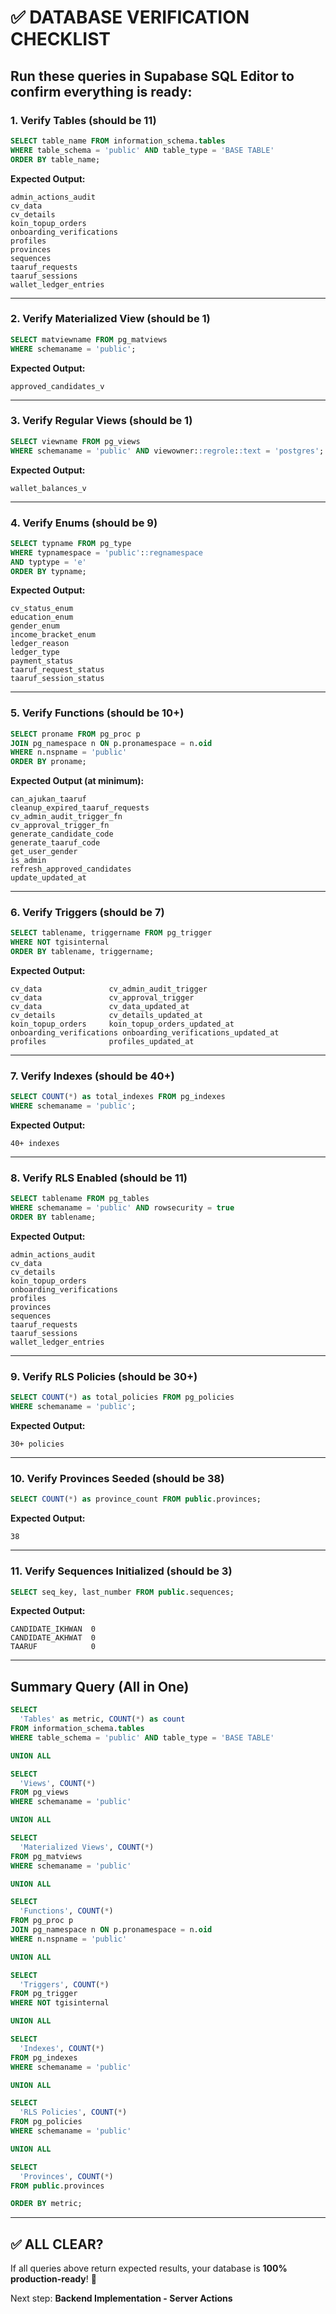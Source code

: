 # ✅ DATABASE VERIFICATION CHECKLIST

## Run these queries in Supabase SQL Editor to confirm everything is ready:

### 1. Verify Tables (should be 11)
```sql
SELECT table_name FROM information_schema.tables 
WHERE table_schema = 'public' AND table_type = 'BASE TABLE'
ORDER BY table_name;
```

**Expected Output:**
```
admin_actions_audit
cv_data
cv_details
koin_topup_orders
onboarding_verifications
profiles
provinces
sequences
taaruf_requests
taaruf_sessions
wallet_ledger_entries
```

---

### 2. Verify Materialized View (should be 1)
```sql
SELECT matviewname FROM pg_matviews 
WHERE schemaname = 'public';
```

**Expected Output:**
```
approved_candidates_v
```

---

### 3. Verify Regular Views (should be 1)
```sql
SELECT viewname FROM pg_views 
WHERE schemaname = 'public' AND viewowner::regrole::text = 'postgres';
```

**Expected Output:**
```
wallet_balances_v
```

---

### 4. Verify Enums (should be 9)
```sql
SELECT typname FROM pg_type 
WHERE typnamespace = 'public'::regnamespace 
AND typtype = 'e'
ORDER BY typname;
```

**Expected Output:**
```
cv_status_enum
education_enum
gender_enum
income_bracket_enum
ledger_reason
ledger_type
payment_status
taaruf_request_status
taaruf_session_status
```

---

### 5. Verify Functions (should be 10+)
```sql
SELECT proname FROM pg_proc p 
JOIN pg_namespace n ON p.pronamespace = n.oid 
WHERE n.nspname = 'public'
ORDER BY proname;
```

**Expected Output (at minimum):**
```
can_ajukan_taaruf
cleanup_expired_taaruf_requests
cv_admin_audit_trigger_fn
cv_approval_trigger_fn
generate_candidate_code
generate_taaruf_code
get_user_gender
is_admin
refresh_approved_candidates
update_updated_at
```

---

### 6. Verify Triggers (should be 7)
```sql
SELECT tablename, triggername FROM pg_trigger 
WHERE NOT tgisinternal
ORDER BY tablename, triggername;
```

**Expected Output:**
```
cv_data               cv_admin_audit_trigger
cv_data               cv_approval_trigger
cv_data               cv_data_updated_at
cv_details            cv_details_updated_at
koin_topup_orders     koin_topup_orders_updated_at
onboarding_verifications onboarding_verifications_updated_at
profiles              profiles_updated_at
```

---

### 7. Verify Indexes (should be 40+)
```sql
SELECT COUNT(*) as total_indexes FROM pg_indexes 
WHERE schemaname = 'public';
```

**Expected Output:**
```
40+ indexes
```

---

### 8. Verify RLS Enabled (should be 11)
```sql
SELECT tablename FROM pg_tables 
WHERE schemaname = 'public' AND rowsecurity = true
ORDER BY tablename;
```

**Expected Output:**
```
admin_actions_audit
cv_data
cv_details
koin_topup_orders
onboarding_verifications
profiles
provinces
sequences
taaruf_requests
taaruf_sessions
wallet_ledger_entries
```

---

### 9. Verify RLS Policies (should be 30+)
```sql
SELECT COUNT(*) as total_policies FROM pg_policies 
WHERE schemaname = 'public';
```

**Expected Output:**
```
30+ policies
```

---

### 10. Verify Provinces Seeded (should be 38)
```sql
SELECT COUNT(*) as province_count FROM public.provinces;
```

**Expected Output:**
```
38
```

---

### 11. Verify Sequences Initialized (should be 3)
```sql
SELECT seq_key, last_number FROM public.sequences;
```

**Expected Output:**
```
CANDIDATE_IKHWAN  0
CANDIDATE_AKHWAT  0
TAARUF            0
```

---

## Summary Query (All in One)

```sql
SELECT 
  'Tables' as metric, COUNT(*) as count
FROM information_schema.tables 
WHERE table_schema = 'public' AND table_type = 'BASE TABLE'

UNION ALL

SELECT 
  'Views', COUNT(*)
FROM pg_views 
WHERE schemaname = 'public'

UNION ALL

SELECT 
  'Materialized Views', COUNT(*)
FROM pg_matviews 
WHERE schemaname = 'public'

UNION ALL

SELECT 
  'Functions', COUNT(*)
FROM pg_proc p 
JOIN pg_namespace n ON p.pronamespace = n.oid 
WHERE n.nspname = 'public'

UNION ALL

SELECT 
  'Triggers', COUNT(*)
FROM pg_trigger 
WHERE NOT tgisinternal

UNION ALL

SELECT 
  'Indexes', COUNT(*)
FROM pg_indexes 
WHERE schemaname = 'public'

UNION ALL

SELECT 
  'RLS Policies', COUNT(*)
FROM pg_policies 
WHERE schemaname = 'public'

UNION ALL

SELECT 
  'Provinces', COUNT(*)
FROM public.provinces

ORDER BY metric;
```

---

## ✅ ALL CLEAR?

If all queries above return expected results, your database is **100% production-ready**! 🎉

Next step: **Backend Implementation - Server Actions**
